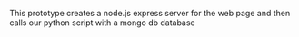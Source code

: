This prototype creates a node.js express server for the web page and then calls our python script
with a mongo db database
